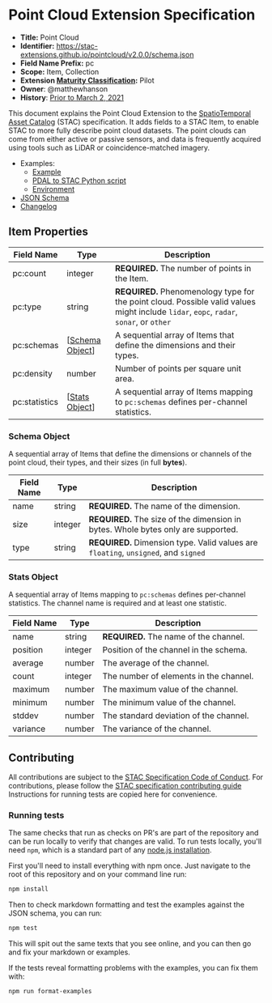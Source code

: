 # Point Cloud Extension Specification

- **Title:** Point Cloud
- **Identifier:** <https://stac-extensions.github.io/pointcloud/v2.0.0/schema.json>
- **Field Name Prefix:** pc
- **Scope:** Item, Collection
- **Extension [Maturity Classification](https://github.com/radiantearth/stac-spec/tree/master/extensions/README.md#extension-maturity):** Pilot
- **Owner**: @matthewhanson
- **History**: [Prior to March 2, 2021](https://github.com/radiantearth/stac-spec/commits/v1.0.0-rc.1/extensions/pointcloud)

This document explains the Point Cloud Extension to the [SpatioTemporal Asset Catalog](https://github.com/radiantearth/stac-spec)
(STAC) specification. It adds fields to a STAC Item, to enable STAC to more fully describe point cloud datasets.
The point clouds can come from either active or passive sensors, and data is frequently acquired using tools such as
LiDAR or coincidence-matched imagery.

- Examples:
  - [Example](examples/example-autzen.json)
  - [PDAL to STAC Python script](examples/pdal-to-stac.py)
  - [Environment](examples/environment.yml)
- [JSON Schema](json-schema/schema.json)
- [Changelog](./CHANGELOG.md)

## Item Properties

| Field Name    | Type                              | Description |
| ------------- | --------------------------------- | ----------- |
| pc:count      | integer                           | **REQUIRED.** The number of points in the Item. |
| pc:type       | string                            | **REQUIRED.** Phenomenology type for the point cloud. Possible valid values might include `lidar`, `eopc`, `radar`, `sonar`, or `other` |
| pc:schemas    | \[[Schema Object](#schema-object)\] | A sequential array of Items that define the dimensions and their types. |
| pc:density    | number                            | Number of points per square unit area. |
| pc:statistics | \[[Stats Object](#stats-object)\]   | A sequential array of Items mapping to `pc:schemas` defines per-channel statistics. |

### Schema Object

A sequential array of Items that define the dimensions or channels of
the point cloud, their types, and their sizes (in full **bytes**).

| Field Name | Type    | Description |
| ---------- | ------- | -------------------------- |
| name       | string  | **REQUIRED.** The name of the dimension. |
| size       | integer | **REQUIRED.** The size of the dimension in bytes. Whole bytes only are supported. |
| type       | string  | **REQUIRED.** Dimension type. Valid values are `floating`, `unsigned`, and `signed` |

### Stats Object

A sequential array of Items mapping to `pc:schemas` defines per-channel statistics. The channel name is required and at least one statistic.

| Field Name | Type    | Description |
| ---------- | ------- | ----------- |
| name       | string  | **REQUIRED.** The name of the channel. |
| position   | integer | Position of the channel in the schema. |
| average    | number  | The average of the channel. |
| count      | integer | The number of elements in the channel. |
| maximum    | number  | The maximum value of the channel. |
| minimum    | number  | The minimum value of the channel. |
| stddev     | number  | The standard deviation of the channel. |
| variance   | number  | The variance of the channel. |

## Contributing

All contributions are subject to the
[STAC Specification Code of Conduct](https://github.com/radiantearth/stac-spec/blob/master/CODE_OF_CONDUCT.md).
For contributions, please follow the
[STAC specification contributing guide](https://github.com/radiantearth/stac-spec/blob/master/CONTRIBUTING.md) Instructions
for running tests are copied here for convenience.

### Running tests

The same checks that run as checks on PR's are part of the repository and can be run locally to verify that changes are valid.
To run tests locally, you'll need `npm`, which is a standard part of any [node.js installation](https://nodejs.org/en/download/).

First you'll need to install everything with npm once. Just navigate to the root of this repository and on
your command line run:

```bash
npm install
```

Then to check markdown formatting and test the examples against the JSON schema, you can run:

```bash
npm test
```

This will spit out the same texts that you see online, and you can then go and fix your markdown or examples.

If the tests reveal formatting problems with the examples, you can fix them with:

```bash
npm run format-examples
```
